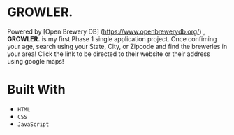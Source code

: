 # GROWLER.


Powered by [Open Brewery DB] (https://www.openbrewerydb.org/) , **GROWLER.** is my first Phase 1 single application project. Once confiming your age, search using your State, City, or Zipcode and find the breweries in your area! Click the link to be directed to their website or their address using google maps!



# Built With
- `HTML`
- `CSS`
- `JavaScript`